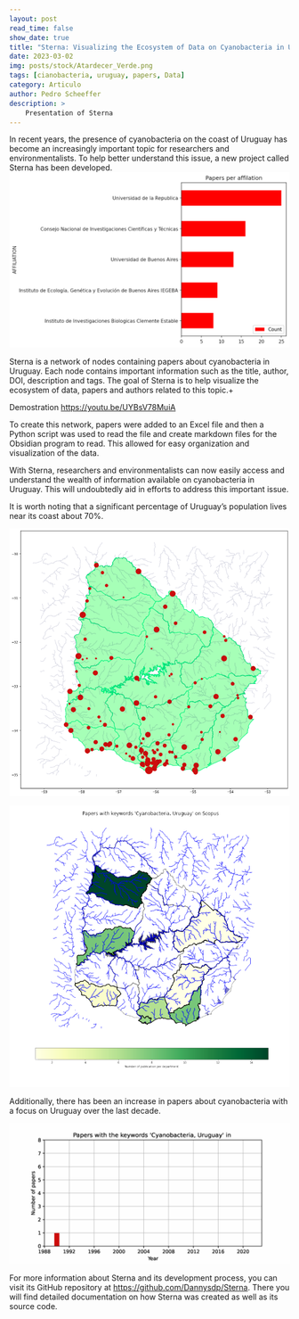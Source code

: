 ```yaml
---
layout: post
read_time: false
show_date: true
title: "Sterna: Visualizing the Ecosystem of Data on Cyanobacteria in Uruguay"
date: 2023-03-02
img: posts/stock/Atardecer_Verde.png
tags: [cianobacteria, uruguay, papers, Data]
category: Articulo
author: Pedro Scheeffer
description: > 
    Presentation of Sterna
---
```

In recent years, the presence of cyanobacteria on the coast of Uruguay has become an increasingly important topic for researchers and environmentalists. To help better understand this issue, a new project called Sterna has been developed.
![pepersPerOrganization](assets\img\posts\20230302\papers-org.png)

Sterna is a network of nodes containing papers about cyanobacteria in Uruguay. Each node contains important information such as the title, author, DOI, description and tags. The goal of Sterna is to help visualize the ecosystem of data, papers and authors related to this topic.+

Demostration  https://youtu.be/UYBsV78MuiA

To create this network, papers were added to an Excel file and then a Python script was used to read the file and create markdown files for the Obsidian program to read. This allowed for easy organization and visualization of the data.

With Sterna, researchers and environmentalists can now easily access and understand the wealth of information available on cyanobacteria in Uruguay. This will undoubtedly aid in efforts to address this important issue.

It is worth noting that a significant percentage of Uruguay’s population lives near its coast about 70%. 

![popandRiversofUruguay](assets\img\posts\20230302\rivers-pop-uruguay.png)

![PapersPorDepartamento.png](assets\img\posts\20230302\papers-depertaments.png)

Additionally, there has been an increase in papers about cyanobacteria with a focus on Uruguay over the last decade.

![papersperyear](assets\img\posts\20230302\papers-year.gif)

For more information about Sterna and its development process, you can visit its GitHub repository at https://github.com/Dannysdp/Sterna. There you will find detailed documentation on how Sterna was created as well as its source code.

